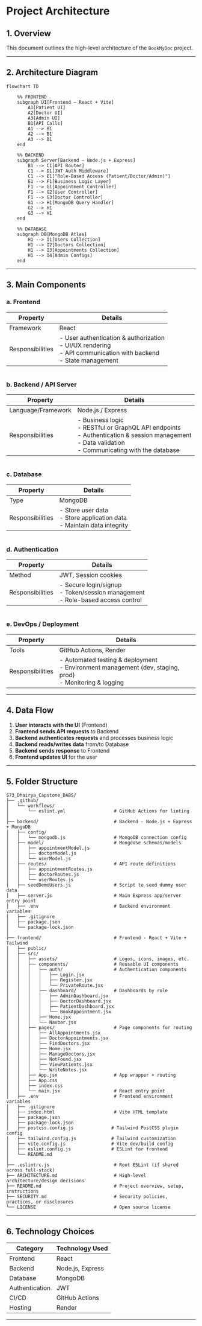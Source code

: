 
# Project Architecture

## 1. Overview

This document outlines the high-level architecture of the `BookMyDoc` project.

---

## 2. Architecture Diagram

```mermaid
flowchart TD

    %% FRONTEND
    subgraph UI[Frontend – React + Vite]
        A1[Patient UI]
        A2[Doctor UI]
        A3[Admin UI]
        B1[API Calls]
        A1 --> B1
        A2 --> B1
        A3 --> B1
    end

    %% BACKEND
    subgraph Server[Backend – Node.js + Express]
        B1 --> C1[API Router]
        C1 --> D1[JWT Auth Middleware]
        C1 --> E1["Role-Based Access (Patient/Doctor/Admin)"]
        E1 --> F1[Business Logic Layer]
        F1 --> G1[Appointment Controller]
        F1 --> G2[User Controller]
        F1 --> G3[Doctor Controller]
        G1 --> H1[MongoDB Query Handler]
        G2 --> H1
        G3 --> H1
    end

    %% DATABASE
    subgraph DB[MongoDB Atlas]
        H1 --> I1[Users Collection]
        H1 --> I2[Doctors Collection]
        H1 --> I3[Appointments Collection]
        H1 --> I4[Admin Configs]
    end
```
---

## 3. Main Components

### a. Frontend

| Property         | Details                                                                                                                    |
| ---------------- | -------------------------------------------------------------------------------------------------------------------------- |
| Framework        | React                                                                                                                      |
| Responsibilities | - User authentication & authorization <br> - UI/UX rendering <br> - API communication with backend <br> - State management |

#

### b. Backend / API Server

| Property           | Details                                                                                                                                                           |
| ------------------ | ----------------------------------------------------------------------------------------------------------------------------------------------------------------- |
| Language/Framework | Node.js / Express                                                                                                                                                 |
| Responsibilities   | - Business logic <br> - RESTful or GraphQL API endpoints <br> - Authentication & session management <br> - Data validation <br> - Communicating with the database |

#

### c. Database

| Property         | Details                                                                        |
| ---------------- | ------------------------------------------------------------------------------ |
| Type             | MongoDB                                                                        |
| Responsibilities | - Store user data <br> - Store application data <br> - Maintain data integrity |

#

### d. Authentication

| Property         | Details                                                                                |
| ---------------- | -------------------------------------------------------------------------------------- |
| Method           | JWT, Session cookies                                                                   |
| Responsibilities | - Secure login/signup <br> - Token/session management <br> - Role-based access control |

#

### e. DevOps / Deployment

| Property         | Details                                                                                                         |
| ---------------- | --------------------------------------------------------------------------------------------------------------- |
| Tools            | GitHub Actions, Render                                                                                          |
| Responsibilities | - Automated testing & deployment <br> - Environment management (dev, staging, prod) <br> - Monitoring & logging |

---

## 4. Data Flow

1. **User interacts with the UI** (Frontend)
2. **Frontend sends API requests** to Backend
3. **Backend authenticates requests** and processes business logic
4. **Backend reads/writes data** from/to Database
5. **Backend sends response** to Frontend
6. **Frontend updates UI** for the user

---

## 5. Folder Structure

```
S73_Dhairya_Capstone_DABS/
├── .github/
│   └── workflows/
│       └── eslint.yml                  # GitHub Actions for linting
│
├── backend/                            # Backend - Node.js + Express + MongoDB
│   ├── config/
│   │   └── mongodb.js                  # MongoDB connection config
│   ├── model/                          # Mongoose schemas/models
│   │   ├── appointmentModel.js
│   │   ├── doctorModel.js
│   │   └── userModel.js
│   ├── routes/                         # API route definitions
│   │   ├── appointmentRoutes.js
│   │   ├── doctorRoutes.js
│   │   └── userRoutes.js
│   ├── seedDemoUsers.js                # Script to seed dummy user data
│   ├── server.js                       # Main Express app/server entry point
│   ├── .env                            # Backend environment variables
│   ├── .gitignore
│   ├── package.json
│   └── package-lock.json
│
├── frontend/                           # Frontend - React + Vite + Tailwind
│   ├── public/
│   ├── src/
│   │   ├── assets/                     # Logos, icons, images, etc.
│   │   ├── components/                 # Reusable UI components
│   │   │   ├── auth/                   # Authentication components
│   │   │   │   ├── Login.jsx
│   │   │   │   ├── Register.jsx
│   │   │   │   └── PrivateRoute.jsx
│   │   │   ├── dashboard/              # Dashboards by role
│   │   │   │   ├── AdminDashboard.jsx
│   │   │   │   ├── DoctorDashboard.jsx
│   │   │   │   ├── PatientDashboard.jsx
│   │   │   │   └── BookAppointment.jsx
│   │   │   ├── Home.jsx
│   │   │   └── Navbar.jsx
│   │   ├── pages/                      # Page components for routing
│   │   │   ├── AllAppointments.jsx
│   │   │   ├── DoctorAppointments.jsx
│   │   │   ├── FindDoctors.jsx
│   │   │   ├── Home.jsx
│   │   │   ├── ManageDoctors.jsx
│   │   │   ├── NotFound.jsx
│   │   │   ├── ViewPatients.jsx
│   │   │   └── WriteNotes.jsx
│   │   ├── App.jsx                     # App wrapper + routing
│   │   ├── App.css
│   │   ├── index.css
│   │   └── main.jsx                    # React entry point
│   ├── .env                            # Frontend environment variables
│   ├── .gitignore
│   ├── index.html                      # Vite HTML template
│   ├── package.json
│   ├── package-lock.json
│   ├── postcss.config.js              # Tailwind PostCSS plugin config
│   ├── tailwind.config.js             # Tailwind customization
│   ├── vite.config.js                 # Vite dev/build config
│   ├── eslint.config.js               # ESLint for frontend
│   └── README.md
│
├── .eslintrc.js                        # Root ESLint (if shared across full-stack)
├── ARCHITECTURE.md                     # High-level architecture/design decisions
├── README.md                           # Project overview, setup, instructions
├── SECURITY.md                         # Security policies, practices, or disclosures
└── LICENSE                             # Open source license

```

---

## 6. Technology Choices

| Category       | Technology Used  |
| -------------- | ---------------- |
| Frontend       | React            |
| Backend        | Node.js, Express |
| Database       | MongoDB          |
| Authentication | JWT              |
| CI/CD          | GitHub Actions   |
| Hosting        | Render           |

---

